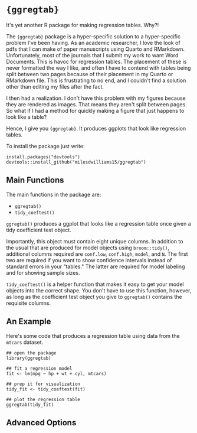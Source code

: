 # `{ggregtab}`

It's yet another R package for making regression tables. Why?!

The `{ggregtab}` package is a hyper-specific solution to a hyper-specific problem I've been having. As an academic researcher, I love the look of pdfs that I can make of paper manuscripts using Quarto and RMarkdown. Unfortunately, most of the journals that I submit my work to want Word Documents. This is havoc for regression tables. The placement of these is never formatted the way I like, and often I have to contend with tables being split between two pages because of their placement in my Quarto or RMarkdown file. This is frustrating to no end, and I couldn't find a solution other than editing my files after the fact.

I then had a realization. I don't have this problem with my figures because they are rendered as images. That means they aren't split between pages. So what if I had a method for quickly making a figure that just happens to look like a table?

Hence, I give you `{ggregtab}`. It produces ggplots that look like regression tables.

To install the package just write:

```
install.packages("devtools")
devtools::install_github("milesdwilliams15/ggregtab")
```

## Main Functions

The main functions in the package are:

- `ggregtab()`
- `tidy_coeftest()`

`ggregtab()` produces a ggplot that looks like a regression table once given a tidy coefficient test object.

Importantly, this object must contain eight unique columns. In addition to the usual that are produced for model objects using `broom::tidy()`, additional columns required are `conf.low`, `conf.high`, `model`, and `N`. The first two are required if you want to show confidence intervals instead of standard errors in your "tables." The latter are required for model labeling and for showing sample sizes.

`tidy_coeftest()` is a helper function that makes it easy to get your model objects into the correct shape. You don't have to use this function, however, as long as the coefficient test object you give to `ggregtab()` contains the requisite columns.

## An Example

Here's some code that produces a regression table using data from the `mtcars` dataset.

```
## open the package
library(ggregtab)

## fit a regression model
fit <- lm(mpg ~ hp + wt + cyl, mtcars)

## prep it for visualization
tidy_fit <- tidy_coeftest(fit)

## plot the regression table
ggregtab(tidy_fit)
```

## Advanced Options

